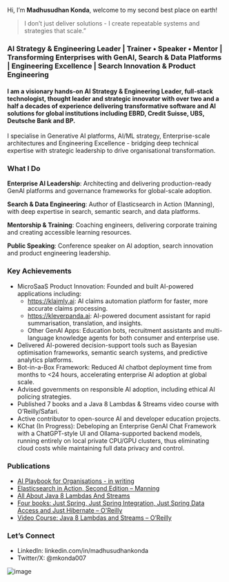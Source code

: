 Hi, I’m **Madhusudhan Konda**, welcome to my second best place on earth!

> I don’t just deliver solutions - I create repeatable systems and strategies that scale.”

### AI Strategy & Engineering Leader | Trainer • Speaker • Mentor | Transforming Enterprises with GenAI, Search & Data Platforms | Engineering Excellence | Search Innovation & Product Engineering

#### I am a visionary hands-on AI Strategy & Engineering Leader, full-stack technologist, thought leader and strategic innovator with over two and a half a decades of experience delivering transformative software and AI solutions for global institutions including EBRD, Credit Suisse, UBS, Deutsche Bank and BP. 

I specialise in Generative AI platforms, AI/ML strategy, Enterprise-scale architectures and Engineering Excellence - bridging deep technical expertise with strategic leadership to drive organisational transformation.

### What I Do

**Enterprise AI Leadership**: Architecting and delivering production-ready GenAI platforms and governance frameworks for global-scale adoption.

**Search & Data Engineering**:  Author of Elasticsearch in Action (Manning), with deep expertise in search, semantic search, and data platforms.

**Mentorship & Training**: Coaching engineers, delivering corporate training and creating accessible learning resources.

**Public Speaking**: Conference speaker on AI adoption, search innovation and product engineering leadership.

### Key Achievements

- MicroSaaS Product Innovation: Founded and built AI-powered applications including:
  - https://klaimly.ai: AI claims automation platform for faster, more accurate claims processing.
  - https://kleverpanda.ai: AI-powered document assistant for rapid summarisation, translation, and insights.
  - Other GenAI Apps: Education bots, recruitment assistants and multi-language knowledge agents for both consumer and enterprise use.
- Delivered AI-powered decision-support tools such as Bayesian optimisation frameworks, semantic search systems, and predictive analytics platforms.
- Bot-in-a-Box Framework: Reduced AI chatbot deployment time from months to <24 hours, accelerating enterprise AI adoption at global scale.
- Advised governments on responsible AI adoption, including ethical AI policing strategies.
- Published 7 books and a Java 8 Lambdas & Streams video course with O’Reilly/Safari.
- Active contributor to open-source AI and developer education projects.
- KChat (In Progress): Debeloping an Enterprise GenAI Chat Framework with a ChatGPT-style UI and Ollama-supported backend models, running entirely on local private CPU/GPU clusters, thus eliminating cloud costs while maintaining full data privacy and control.

### Publications

- [AI Playbook for Organisations - in writing](https://medium.com/ai-playbook-for-organisations)
- [Elasticsearch in Action, Second Edition – Manning](https://www.manning.com/books/elasticsearch-in-action-second-edition)
- [All About Java 8 Lambdas And Streams](https://www.amazon.co.uk/All-About-Java-Lambdas-Introducing/dp/1517534585)
- [Four books: Just Spring, Just Spring Integration, Just Spring Data Access and Just Hibernate – O'Reilly](https://www.amazon.co.uk/stores/Madhusudhan-Konda/author/B005IWJ740)
- [Video Course: Java 8 Lambdas and Streams – O’Reilly](https://learning.oreilly.com/course/java-8-lambdas/9781771374743/)

### Let’s Connect

- LinkedIn: linkedin.com/in/madhusudhankonda
- Twitter/X: @mkonda007

![image](https://github.com/madhusudhankonda/madhusudhankonda/assets/1698230/dc0904dc-13cb-435f-847c-81ac0740dfe4)


<!--
**madhusudhankonda/madhusudhankonda** is a ✨ _special_ ✨ repository because its `README.md` (this file) appears on your GitHub profile.

Here are some ideas to get you started:

- 🔭 I’m currently working on ...
- 🌱 I’m currently learning ...
- 👯 I’m looking to collaborate on ...
- 🤔 I’m looking for help with ...
- 💬 Ask me about ...
- 📫 How to reach me: ...
- 😄 Pronouns: ...
- ⚡ Fun fact: ...
-->
